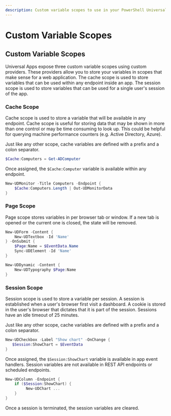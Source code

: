 ```yaml
---
description: Custom variable scopes to use in your PowerShell Universal apps.
---
```


# Custom Variable Scopes

## Custom Variable Scopes

Universal Apps expose three custom variable scopes using custom providers. These providers allow you to store your variables in scopes that make sense for a web application. The cache scope is used to store variables that can be used within any endpoint inside an app. The session scope is used to store variables that can be used for a single user's session of the app.

### Cache Scope

Cache scope is used to store a variable that will be available in any endpoint. Cache scope is useful for storing data that may be shown in more than one control or may be time consuming to look up. This could be helpful for querying machine performance counters (e.g. Active Directory, Azure).

Just like any other scope, cache variables are defined with a prefix and a colon separator.

```powershell
$Cache:Computers = Get-ADComputer
```

Once assigned, the `$Cache:Computer` variable is available within any endpoint.

```powershell
New-UDMonitor -Title Computers -Endpoint {
    $Cache:Computers.Length | Out-UDMonitorData
}
```

### Page Scope

Page scope stores variables in per browser tab or window. If a new tab is opened or the current one is closed, the state will be removed.

```powershell
New-UDForm -Content {
    New-UDTextbox -Id 'Name'
} -OnSubmit {
    $Page:Name = $EventData.Name
    Sync-UDElement -Id 'Name'
}

New-UDDynamic -Content {
    New-UDTypography $Page:Name
}
```

### Session Scope

Session scope is used to store a variable per session. A session is established when a user's browser first visit a dashboard. A cookie is stored in the user's browser that dictates that it is part of the session. Sessions have an idle timeout of 25 minutes.

Just like any other scope, cache variables are defined with a prefix and a colon separator.

```powershell
New-UDCheckbox -Label "Show chart" -OnChange {
   $Session:ShowChart = $EventData
}
```

Once assigned, the `$Session:ShowChart` variable is available in app event handlers. Session variables are not available in REST API endpoints or scheduled endpoints.

```powershell
New-UDColumn -Endpoint {
    if ($Session:ShowChart) {
         New-UDChart ...
    }
}
```

Once a session is terminated, the session variables are cleared.
